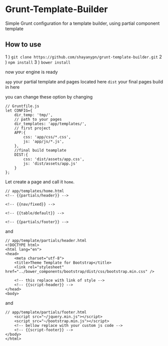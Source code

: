 # Grunt-Template-Builder
 Simple Grunt configuration for a template builder, using partial component template 

## How to use
1 ) `git clone https://github.com/shayanypn/grunt-template-builder.git`
2 ) `npm install`
3 ) `bower install`

now your engine is ready

`app`  your partial template and pages located here
`dist` your final pages build in here

you can change these option by changing 

	// Gruntfile.js
	let CONFIG={
		dir_temp: 'tmp/',
		// path to your pages
		dir_templates: 'app/templates/',
		// first project
		APP:{
			css: 'app/css/*.css',
			js: 'app/js/*.js',
		},
		//final build teamplate
		DIST:{
			css: 'dist/assets/app.css',
			js: 'dist/assets/app.js'
		}
	};

Let create a page and call it `home`.
	
	// app/templates/home.html
	<!-- {{partials/header}} -->

	<!-- {{nav/fixed}} -->

	<!-- {{table/default}} -->

	<!-- {{partials/footer}} -->

and
 
    // app/template/partials/header.html
    <!DOCTYPE html>
    <html lang="en">
    <head>
    	<meta charset="utf-8">
    	<title>Theme Template for Bootstrap</title>
    	<link rel="stylesheet" href="../bower_components/bootstrap/dist/css/bootstrap.min.css" />
    
    	<!-- this replace with link of style -->  
    	<!-- {{script-header}} -->  
    </head>
    <body>
and
	
    // app/template/partials/footer.html
        <script src="~/jquery.min.js"></script>
        <script src="~/bootstrap.min.js"></script>
        <!-- bellow replace with your custom js code -->
        <!-- {{script-footer}} -->
    </body>
    </html>


